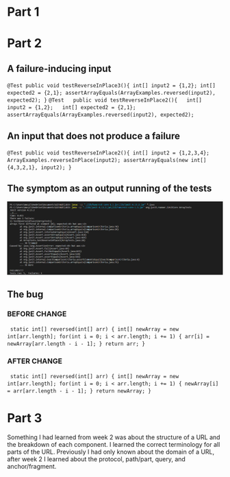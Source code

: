# Part 1




# Part 2

## A failure-inducing input
`
   @Test
   public void testReverseInPlace3(){
  int[] input2 = {1,2};
  int[] expected2 = {2,1};
  assertArrayEquals(ArrayExamples.reversed(input2), expected2);
 }
 `
`@Test  
public void testReverseInPlace2(){  
int[] input2 = {1,2};  
int[] expected2 = {2,1};  
assertArrayEquals(ArrayExamples.reversed(input2), expected2);  
`

## An input that does not produce a failure
`
  @Test
  public void testReverseInPlace2(){
    int[] input2 = {1,2,3,4};
    ArrayExamples.reverseInPlace(input2);
    assertArrayEquals(new int[]{4,3,2,1}, input2);
	} 
`
## The symptom as an output running of the tests
![Image](Symptoms.png)

## The bug
### BEFORE CHANGE
`  static int[] reversed(int[] arr) {
    int[] newArray = new int[arr.length];
    for(int i = 0; i < arr.length; i += 1) {
      arr[i] = newArray[arr.length - i - 1];
    }
    return arr;
  }
`

### AFTER CHANGE
`  static int[] reversed(int[] arr) {
    int[] newArray = new int[arr.length];
    for(int i = 0; i < arr.length; i += 1) {
      newArray[i] = arr[arr.length - i - 1];
    }
    return newArray;
  }
`


# Part 3
Something I had learned from week 2 was about the structure of a URL and the breakdown of each component. I learned the correct terminology for all parts of the URL. Previously I had only known about the domain of a URL, after week 2 I learned about the protocol, path/part, query, and anchor/fragment.
